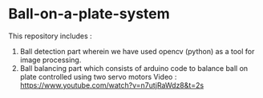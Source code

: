 # Ball-on-a-plate-system
This repository includes   : 
1. Ball detection part wherein we have used opencv (python) as a tool for image processing.     
2. Ball balancing part which consists of arduino code to balance ball on plate controlled using two servo motors 
Video : https://www.youtube.com/watch?v=n7utjRaWdz8&t=2s
